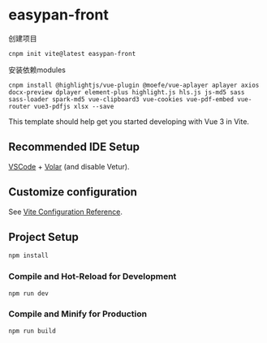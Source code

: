 # easypan-front
创建项目
```
cnpm init vite@latest easypan-front
```
安装依赖modules
```
cnpm install @highlightjs/vue-plugin @moefe/vue-aplayer aplayer axios docx-preview dplayer element-plus highlight.js hls.js js-md5 sass sass-loader spark-md5 vue-clipboard3 vue-cookies vue-pdf-embed vue-router vue3-pdfjs xlsx --save
```

This template should help get you started developing with Vue 3 in Vite.

## Recommended IDE Setup

[VSCode](https://code.visualstudio.com/) + [Volar](https://marketplace.visualstudio.com/items?itemName=Vue.volar) (and disable Vetur).

## Customize configuration

See [Vite Configuration Reference](https://vitejs.dev/config/).

## Project Setup

```sh
npm install
```

### Compile and Hot-Reload for Development

```sh
npm run dev
```

### Compile and Minify for Production

```sh
npm run build
```
